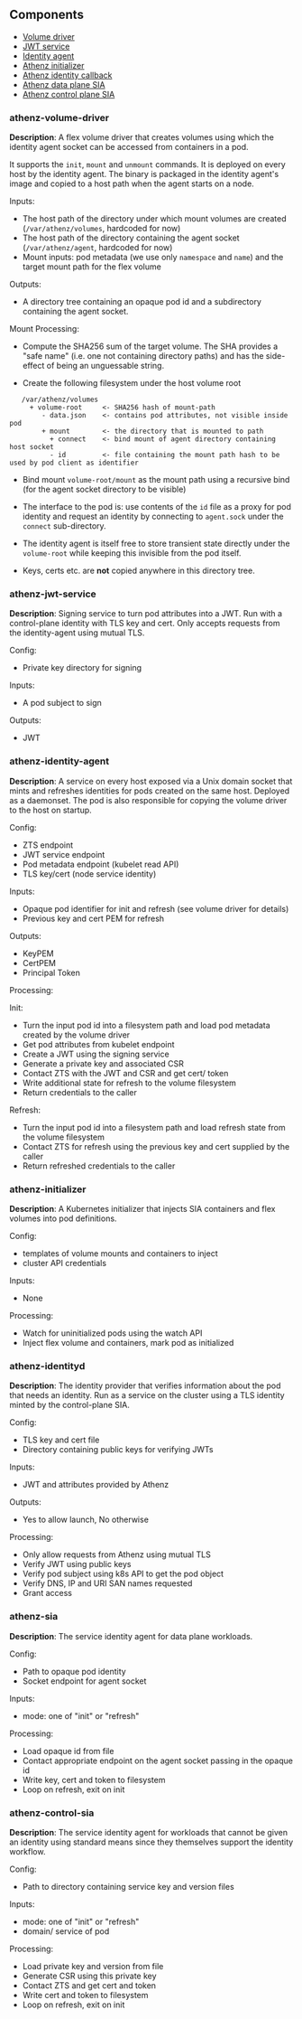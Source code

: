 Components
---

* [Volume driver](#athenz-volume-driver)
* [JWT service](#athenz-jwt-service)
* [Identity agent](#athenz-identity-agent)
* [Athenz initializer](#athenz-initializer)
* [Athenz identity callback](#athenz-identityd)
* [Athenz data plane SIA](#athenz-sia)
* [Athenz control plane SIA](#athenz-control-sia)

### athenz-volume-driver

**Description**: A flex volume driver that creates volumes using which the identity agent socket can be accessed
from containers in a pod.

It supports the `init`, `mount` and `unmount` commands. It is deployed on every host by the identity agent. The binary
is packaged in the identity agent's image and copied to a host path when the agent starts on a node.

Inputs:

* The host path of the directory under which mount volumes are created (`/var/athenz/volumes`, hardcoded for now)
* The host path of the directory containing the agent socket (`/var/athenz/agent`, hardcoded for now)
* Mount inputs: pod metadata (we use only `namespace` and `name`) and the target mount path for the flex volume

Outputs:
* A directory tree containing an opaque pod id and a subdirectory containing the agent socket.

Mount Processing:

* Compute the SHA256 sum of the target volume. The SHA provides a "safe name" (i.e. one not containing directory paths)
  and has the side-effect of being an unguessable string.

* Create the following filesystem under the host volume root

```
   /var/athenz/volumes
     + volume-root     <- SHA256 hash of mount-path
        - data.json    <- contains pod attributes, not visible inside pod
        + mount        <- the directory that is mounted to path
          + connect    <- bind mount of agent directory containing host socket
          - id         <- file containing the mount path hash to be used by pod client as identifier
```

* Bind mount `volume-root/mount` as the mount path using a recursive bind (for the agent socket directory to be 
visible)

* The interface to the pod is: use contents of the `id` file as a proxy for pod identity and request an identity
 by connecting to `agent.sock` under the `connect` sub-directory.

* The identity agent is itself free to store transient state directly under the `volume-root` while keeping this
  invisible from the pod itself.

* Keys, certs etc. are **not** copied anywhere in this directory tree. 

### athenz-jwt-service

**Description**: Signing service to turn pod attributes into a JWT. Run with a control-plane identity with
TLS key and cert. Only accepts requests from the identity-agent using mutual TLS.

Config:
* Private key directory for signing

Inputs: 
* A pod subject to sign

Outputs:
* JWT

### athenz-identity-agent

**Description**: A service on every host exposed via a Unix domain socket that mints and refreshes identities 
for pods created on the same host. Deployed as a daemonset. The pod is also responsible for copying the 
volume driver to the host on startup.

Config:
* ZTS endpoint
* JWT service endpoint
* Pod metadata endpoint (kubelet read API)
* TLS key/cert (node service identity)

Inputs:
* Opaque pod identifier for init and refresh (see volume driver for details)
* Previous key and cert PEM for refresh

Outputs:
* KeyPEM
* CertPEM
* Principal Token

Processing:

Init:
* Turn the input pod id into a filesystem path and load pod metadata created by the volume driver
* Get pod attributes from kubelet endpoint
* Create a JWT using the signing service
* Generate a private key and associated CSR
* Contact ZTS with the JWT and CSR and get cert/ token
* Write additional state for refresh to the volume filesystem
* Return credentials to the caller

Refresh:
* Turn the input pod id into a filesystem path and load refresh state from the volume filesystem
* Contact ZTS for refresh using the previous key and cert supplied by the caller
* Return refreshed credentials to the caller

### athenz-initializer

**Description**: A Kubernetes initializer that injects SIA containers and flex volumes into pod definitions.

Config:
* templates of volume mounts and containers to inject
* cluster API credentials

Inputs:
* None

Processing:
* Watch for uninitialized pods using the watch API
* Inject flex volume and containers, mark pod as initialized

### athenz-identityd

**Description**: The identity provider that verifies information about the pod that needs an identity. Run as a service
on the cluster using a TLS identity minted by the control-plane SIA.

Config:
* TLS key and cert file
* Directory containing public keys for verifying JWTs

Inputs:
* JWT and attributes provided by Athenz

Outputs:
* Yes to allow launch, No otherwise

Processing:
* Only allow requests from Athenz using mutual TLS
* Verify JWT using public keys
* Verify pod subject using k8s API to get the pod object
* Verify DNS, IP and URI SAN names requested
* Grant access

### athenz-sia

**Description**: The service identity agent for data plane workloads.

Config:
* Path to opaque pod identity
* Socket endpoint for agent socket

Inputs:
* mode: one of "init" or "refresh"

Processing:

* Load opaque id from file
* Contact appropriate endpoint on the agent socket passing in the opaque id
* Write key, cert and token to filesystem
* Loop on refresh, exit on init

### athenz-control-sia

**Description**: The service identity agent for workloads that cannot be given an identity using
standard means since they themselves support the identity workflow.

Config:
* Path to directory containing service key and version files

Inputs:
* mode: one of "init" or "refresh"
* domain/ service of pod

Processing:

* Load private key and version from file
* Generate CSR using this private key 
* Contact ZTS and get cert and token
* Write cert and token to filesystem
* Loop on refresh, exit on init

